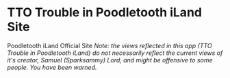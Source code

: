 # TTO Trouble in Poodletooth iLand Site
Poodletooth iLand Official Site
*Note: the views reflected in this app (TTO Trouble in Poodletooth iLand) do not necessarily reflect the current views of it's creator, Samuel (Sparksammy) Lord, and might be offensive to some people. You have been warned.*

